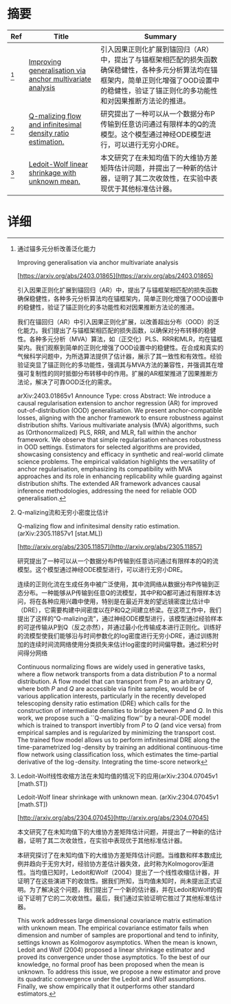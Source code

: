 # 摘要

| Ref | Title | Summary |
| --- | --- | --- |
| [^1] | [Improving generalisation via anchor multivariate analysis](https://arxiv.org/abs/2403.01865) | 引入因果正则化扩展到锚回归（AR）中，提出了与锚框架相匹配的损失函数确保稳健性，各种多元分析算法均在锚框架内，简单正则化增强了OOD设置中的稳健性，验证了锚正则化的多功能性和对因果推断方法论的推进。 |
| [^2] | [Q-malizing flow and infinitesimal density ratio estimation.](http://arxiv.org/abs/2305.11857) | 研究提出了一种可以从一个数据分布P传输到任意访问通过有限样本的Q的流模型。这个模型通过神经ODE模型进行，可以进行无穷小DRE。 |
| [^3] | [Ledoit-Wolf linear shrinkage with unknown mean.](http://arxiv.org/abs/2304.07045) | 本文研究了在未知均值下的大维协方差矩阵估计问题，并提出了一种新的估计器，证明了其二次收敛性，在实验中表现优于其他标准估计器。 |

# 详细

[^1]: 通过锚多元分析改善泛化能力

    Improving generalisation via anchor multivariate analysis

    [https://arxiv.org/abs/2403.01865](https://arxiv.org/abs/2403.01865)

    引入因果正则化扩展到锚回归（AR）中，提出了与锚框架相匹配的损失函数确保稳健性，各种多元分析算法均在锚框架内，简单正则化增强了OOD设置中的稳健性，验证了锚正则化的多功能性和对因果推断方法论的推进。

    

    我们在锚回归（AR）中引入因果正则化扩展，以改善超出分布（OOD）的泛化能力。我们提出了与锚框架相匹配的损失函数，以确保对分布转移的稳健性。各种多元分析（MVA）算法，如（正交化）PLS、RRR和MLR，均在锚框架内。我们观察到简单的正则化增强了OOD设置中的稳健性。在合成和真实的气候科学问题中，为所选算法提供了估计器，展示了其一致性和有效性。经验验证突显了锚正则化的多功能性，强调其与MVA方法的兼容性，并强调其在增强可复制性的同时抵御分布转移中的作用。扩展的AR框架推进了因果推断方法论，解决了可靠OOD泛化的需求。

    arXiv:2403.01865v1 Announce Type: cross  Abstract: We introduce a causal regularisation extension to anchor regression (AR) for improved out-of-distribution (OOD) generalisation. We present anchor-compatible losses, aligning with the anchor framework to ensure robustness against distribution shifts. Various multivariate analysis (MVA) algorithms, such as (Orthonormalized) PLS, RRR, and MLR, fall within the anchor framework. We observe that simple regularisation enhances robustness in OOD settings. Estimators for selected algorithms are provided, showcasing consistency and efficacy in synthetic and real-world climate science problems. The empirical validation highlights the versatility of anchor regularisation, emphasizing its compatibility with MVA approaches and its role in enhancing replicability while guarding against distribution shifts. The extended AR framework advances causal inference methodologies, addressing the need for reliable OOD generalisation.
    
[^2]: Q-malizing流和无穷小密度比估计

    Q-malizing flow and infinitesimal density ratio estimation. (arXiv:2305.11857v1 [stat.ML])

    [http://arxiv.org/abs/2305.11857](http://arxiv.org/abs/2305.11857)

    研究提出了一种可以从一个数据分布P传输到任意访问通过有限样本的Q的流模型。这个模型通过神经ODE模型进行，可以进行无穷小DRE。

    

    连续的正则化流在生成任务中被广泛使用，其中流网络从数据分布P传输到正态分布。一种能够从P传输到任意Q的流模型，其中P和Q都可通过有限样本访问，将在各种应用兴趣中使用，特别是在最近开发的望远镜密度比估计中（DRE），它需要构建中间密度以在P和Q之间建立桥梁。在这项工作中，我们提出了这样的“Q-malizing流”，通过神经ODE模型进行，该模型通过经验样本的可逆传输从P到Q（反之亦然），并通过最小化传输成本进行正则化。训练好的流模型使我们能够沿与时间参数化的log密度进行无穷小DRE，通过训练附加的连续时间流网络使用分类损失来估计log密度的时间偏导数。通过积分时间得分网络

    Continuous normalizing flows are widely used in generative tasks, where a flow network transports from a data distribution $P$ to a normal distribution. A flow model that can transport from $P$ to an arbitrary $Q$, where both $P$ and $Q$ are accessible via finite samples, would be of various application interests, particularly in the recently developed telescoping density ratio estimation (DRE) which calls for the construction of intermediate densities to bridge between $P$ and $Q$. In this work, we propose such a ``Q-malizing flow'' by a neural-ODE model which is trained to transport invertibly from $P$ to $Q$ (and vice versa) from empirical samples and is regularized by minimizing the transport cost. The trained flow model allows us to perform infinitesimal DRE along the time-parametrized $\log$-density by training an additional continuous-time flow network using classification loss, which estimates the time-partial derivative of the $\log$-density. Integrating the time-score network
    
[^3]: Ledoit-Wolf线性收缩方法在未知均值的情况下的应用(arXiv:2304.07045v1 [math.ST])

    Ledoit-Wolf linear shrinkage with unknown mean. (arXiv:2304.07045v1 [math.ST])

    [http://arxiv.org/abs/2304.07045](http://arxiv.org/abs/2304.07045)

    本文研究了在未知均值下的大维协方差矩阵估计问题，并提出了一种新的估计器，证明了其二次收敛性，在实验中表现优于其他标准估计器。

    

    本研究探讨了在未知均值下的大维协方差矩阵估计问题。当维数和样本数成比例并趋向于无穷大时，经验协方差估计器失效，此时称为Kolmogorov渐进性。当均值已知时，Ledoit和Wolf（2004）提出了一个线性收缩估计器，并证明了在这些演进下的收敛性。据我们所知，当均值未知时，尚未提出正式证明。为了解决这个问题，我们提出了一个新的估计器，并在Ledoit和Wolf的假设下证明了它的二次收敛性。最后，我们通过实验证明它胜过了其他标准估计器。

    This work addresses large dimensional covariance matrix estimation with unknown mean. The empirical covariance estimator fails when dimension and number of samples are proportional and tend to infinity, settings known as Kolmogorov asymptotics. When the mean is known, Ledoit and Wolf (2004) proposed a linear shrinkage estimator and proved its convergence under those asymptotics. To the best of our knowledge, no formal proof has been proposed when the mean is unknown. To address this issue, we propose a new estimator and prove its quadratic convergence under the Ledoit and Wolf assumptions. Finally, we show empirically that it outperforms other standard estimators.
    

